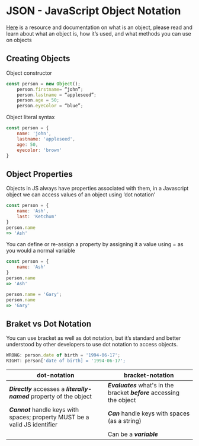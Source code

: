# JSON - JavaScript Object Notation
[Here](https://developer.mozilla.org/en-US/docs/Web/JavaScript/Reference/Global_Objects/Object) is a resource and documentation on what is an object, please read and learn about what an object is, how it’s used, and what methods you can use on objects

## Creating Objects
Object constructor 

```javascript
const person = new Object();
    person.firstname= “john”; 
    person.lastname = “appleseed”; 
    person.age = 50; 
    person.eyeColor = “blue”;
```
Object literal syntax

```javascript
const person = {
    name: 'john', 
    lastname: 'appleseed', 
    age: 50, 
    eyecolor: 'brown'
}
```
## Object Properties 
Objects in JS always have properties associated with them, in a Javascript object we can access values of an object using ‘dot notation’

```javascript
const person = {
    name: 'Ash', 
    last: 'Ketchum'
}
person.name
=> 'Ash'
```
You can define or re-assign a property by assigning it a value using = as you would a normal variable

```javascript
const person = {
    name: 'Ash'
}
person.name
=> 'Ash'

person.name = 'Gary'; 
person.name 
=> 'Gary'
```

## Braket vs Dot Notation
You can use bracket as well as dot notation, but it’s standard and better understood by other developers to use dot notation to access objects. 
```javascript
WRONG: person.date of birth = '1994-06-17'; 
RIGHT: person['date of birth] = '1994-06-17'; 
```

|dot-notation| bracket-notation|
|---|---|
|***Directly*** accesses a ***literally-named*** property of the object| ***Evaluates*** what's in the bracket ***before*** accessing the object|
| ***Cannot*** handle keys with spaces; property MUST be a valid JS identifier | ***Can*** handle keys with spaces (as a string)|
||Can be a ***variable***|